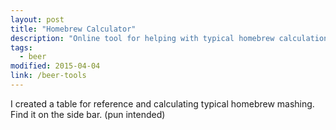 ```yaml
---
layout: post
title: "Homebrew Calculator"
description: "Online tool for helping with typical homebrew calculations"
tags: 
  - beer
modified: 2015-04-04
link: /beer-tools
---
```


I created a table for reference and calculating typical homebrew mashing.
Find it on the side bar. (pun intended)